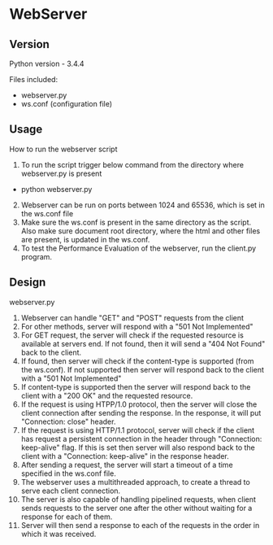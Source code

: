 # WebServer

## Version
Python version - 3.4.4 

Files included:
- webserver.py
- ws.conf (configuration file)

## Usage
How to run the webserver script
1. To run the script trigger below command from the directory where webserver.py is present
- python webserver.py
2. Webserver can be run on ports between 1024 and 65536, which is set in the ws.conf file
3. Make sure the ws.conf is present in the same directory as the script. Also make sure document root directory, where the html and other files are present, is updated in the ws.conf.
4. To test the Performance Evaluation of the webserver, run the client.py program.

## Design
webserver.py
1. Webserver can handle "GET" and "POST" requests from the client
2. For other methods, server will respond with a "501 Not Implemented"
3. For GET request, the server will check if the requested resource is available at servers end. If not found, then it will send a "404 Not Found" back to the client.
4. If found, then server will check if the content-type is supported (from the ws.conf). If not supported then server will respond back to the client with a "501 Not Implemented"
5. If content-type is supported then the server will respond back to the client with a "200 OK" and the requested resource.
6. If the request is using HTPP/1.0 protocol, then the server will close the client connection after sending the response. In the response, it will put "Connection: close" header.
7. If the request is using HTTP/1.1 protocol, server will check if the client has request a persistent connection in the header through "Connection: keep-alive" flag. If this is set then server will also respond back to the client with a "Connection: keep-alive" in the response header.
8. After sending a request, the server will start a timeout of a time specified in the ws.conf file.
9. The webserver uses a multithreaded approach, to create a thread to serve each client connection.
10. The server is also capable of handling pipelined requests, when client sends requests to the server one after the other without waiting for a response for each of them.
11. Server will then send a response to each of the requests in the order in which it was received.

